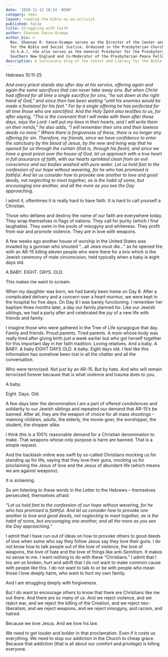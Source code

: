 ```yaml
---
date: '2018-11-12 18:14 -0500'
category: news
layout: reading-the-bible-as-an-activist
published: false
title: Struggling with Faith
author: Shannan Vance-Ocampo
author_bio: >-
  Rev. Shannan R. Vance-Ocampo serves as the Director of the Center and Library
  for the Bible and Social Justice. Ordained in the Presbyterian Church
  (U.S.A.), she also serves as the General Presbyter for the Presbytery of
  Southern New England and Co-Moderator of the Presbyterian Peace Fellowship. 
description: A lectionary blog of the Center and Library for the Bible and Social Justice
---
```

Hebrews 10:11-25

_And every priest stands day after day at his service, offering again and again the same sacrifices that can never take away sins. But when Christ had offered for all time a single sacrifice for sins, “he sat down at the right hand of God,” and since then has been waiting “until his enemies would be made a footstool for his feet.” For by a single offering he has perfected for all time those who are sanctified. And the Holy Spirit also testifies to us, for after saying, “This is the covenant that I will make with them after those days, says the Lord: I will put my laws in their hearts, and I will write them on their minds,” he also adds, “I will remember their sins and their lawless deeds no more.” Where there is forgiveness of these, there is no longer any offering for sin. Therefore, my friends, since we have confidence to enter the sanctuary by the blood of Jesus, by the new and living way that he opened for us through the curtain (that is, through his flesh), and since we have a great priest over the house of God, let us approach with a true heart in full assurance of faith, with our hearts sprinkled clean from an evil conscience and our bodies washed with pure water. Let us hold fast to the confession of our hope without wavering, for he who has promised is faithful. And let us consider how to provoke one another to love and good deeds, not neglecting to meet together, as is the habit of some, but encouraging one another, and all the more as you see the Day approaching._

I admit it, oftentimes it is really hard to have faith. 
It is hard to call yourself a Christian.

Those who defame and destroy the name of our faith are everywhere today.
They wrap themselves in flags of nations.
They call for purity (which I find laughable).
They swim in the pools of misogyny and whiteness. 
They profit from war and promote violence.
They are in love with weapons.

A few weeks ago another house of worship in the United States was invaded by a gunman who shouted “…all Jews must die…” as he opened fire with an AR-15 killing eleven people who were there for a bris which is the Jewish ceremony of male circumcision, held typically when a baby is eight days old.

A BABY.
EIGHT.
DAYS.
OLD.

This makes me want to scream. 

When my daughter was born, we had barely been home on Day 8. After a complicated delivery and a concern over a heart murmur, we were kept in the hospital for five days. On Day 8 I was barely functioning. I remember her baptism three months later, a day our family planned for. Like our Jewish siblings, we had a party after and celebrated the joy of a new life with friends and family. 

I imagine those who were gathered in the Tree of Life synagogue that day. 
Family and friends.
Proud parents.
Tired parents.
A mom whose body was really tired after giving birth just a week earlier but who got herself together for this important day in her faith tradition. 
Loving relatives.
And a baby. A BABY. A baby EIGHT DAYS OLD. 
A baby. 
Eight days old.
I feel like this information has somehow been lost in all the chatter and all the conversation.

Who were terrorized.
Not just by an AR-15.
But by hate. 
And who will remain terrorized forever because that is what violence and trauma does to you.

A baby.

Eight.
Days.
Old.

A few days later the denomination I am a part of offered condolences and solidarity to our Jewish siblings and repeated our demand that AR-15’s be banned. After all, they are the weapon of choice for all mass shootings – maiming children, adults, the elderly, the movie-goer, the worshipper, the student, the shopper alike. 

I think this is a 100% reasonable demand for a Christian denomination to make.
That weapons whose only purpose is harm are banned.
That is a simple request.

And the backlash online was swift by so-called Christians mocking us for standing up for life, saying that they love their guns, mocking us for proclaiming the Jesus of love and the Jesus of abundant life (which means we are against weapons). 

It is sickening. 

So am listening to these words in the Letter to the Hebrews – themselves persecuted, themselves afraid:

_“Let us hold fast to the confession of our hope without wavering, for he who has promised is faithful. And let us consider how to provoke one another to love and good deeds, not neglecting to meet together, as is the habit of some, but encouraging one another, and all the more as you see the Day approaching.”_

I admit that I have run out of ideas on how to provoke others to good deeds of love when some who say they follow Jesus say they love their guns.  I do not know how to talk people out of the love of violence, the love of weapons, the love of hate and the love of things like anti-Semitism. It makes no sense to me. I want nothing to do with these “Christians.” I admit that I too am so broken, hurt and adrift that I do not want to make common cause with people like this. I do not want to talk to or be with people who mean those I love deeply harm, who want to hurt my own family. 

And I am struggling deeply with forgiveness. 

But I do want to encourage others to know that there are Christians like me out there. And there are so many of us. And we reject violence, and we reject war, and we reject the killing of the Creation, and we reject neo-liberalism, and we reject weapons, and we reject misogyny, and racism, and hatred. 

Because we love Jesus.
And we love his law. 

We need to get louder and bolder in that proclamation. 
Even if it costs us everything.
We need to stop our addiction in the Church to cheap grace.
Because that addiction (that is all about our comfort and privilege) is killing everyone. 

